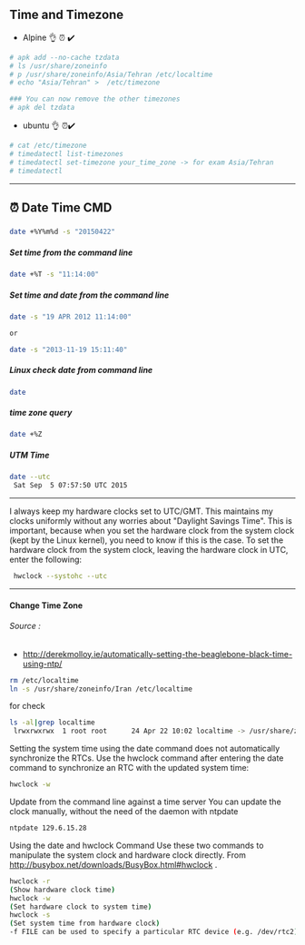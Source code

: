 ## Time and Timezone

- Alpine 👌 ⏰ ✔️

```bash
# apk add --no-cache tzdata
# ls /usr/share/zoneinfo
# p /usr/share/zoneinfo/Asia/Tehran /etc/localtime
# echo "Asia/Tehran" >  /etc/timezone

### You can now remove the other timezones
# apk del tzdata
```

- ubuntu 👌 ⏰✔️

```bash
# cat /etc/timezone
# timedatectl list-timezones
# timedatectl set-timezone your_time_zone -> for exam Asia/Tehran
# timedatectl
```

---

## ⏰ Date Time CMD

#####

```bash
date +%Y%m%d -s "20150422"
```

##### Set time from the command line

```bash
date +%T -s "11:14:00"
```

##### Set time and date from the command line

```bash
date -s "19 APR 2012 11:14:00"

or

date -s "2013-11-19 15:11:40"
```

##### Linux check date from command line

```bash
date
```

##### time zone query

```bash
date +%Z
```

##### UTM Time

```bash
date --utc
 Sat Sep  5 07:57:50 UTC 2015
```

---

I always keep my hardware clocks set to UTC/GMT. This maintains my clocks uniformly without any worries about "Daylight Savings Time". This is important, because when you set the hardware clock from the system clock (kept by the Linux kernel), you need to know if this is the case. To set the hardware clock from the system clock, leaving the hardware clock in UTC, enter the following:

```bash
 hwclock --systohc --utc
```

---

#### Change Time Zone

###### Source :

- http://derekmolloy.ie/automatically-setting-the-beaglebone-black-time-using-ntp/

```bash
rm /etc/localtime
ln -s /usr/share/zoneinfo/Iran /etc/localtime
```

for check

```bash
ls -al|grep localtime
 lrwxrwxrwx  1 root root      24 Apr 22 10:02 localtime -> /usr/share/zoneinfo/iran
```

Setting the system time using the date command does not automatically synchronize the RTCs. Use the hwclock command after entering the date command to synchronize an RTC with the updated system time:

```bash
hwclock -w
```

Update from the command line against a time server
You can update the clock manually, without the need of the daemon with ntpdate

```bash
ntpdate 129.6.15.28
```

Using the date and hwclock Command
Use these two commands to manipulate the system clock and hardware clock directly.
From http://busybox.net/downloads/BusyBox.html#hwclock .

```bash
hwclock -r
(Show hardware clock time)
hwclock -w
(Set hardware clock to system time)
hwclock -s
(Set system time from hardware clock)
-f FILE can be used to specify a particular RTC device (e.g. /dev/rtc2).
```
